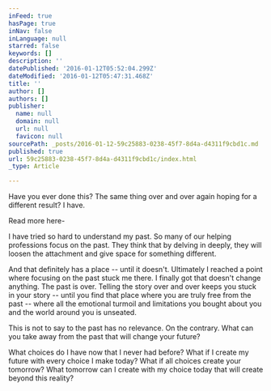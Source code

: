```yaml
---
inFeed: true
hasPage: true
inNav: false
inLanguage: null
starred: false
keywords: []
description: ''
datePublished: '2016-01-12T05:52:04.299Z'
dateModified: '2016-01-12T05:47:31.468Z'
title: ''
author: []
authors: []
publisher:
  name: null
  domain: null
  url: null
  favicon: null
sourcePath: _posts/2016-01-12-59c25883-0238-45f7-8d4a-d4311f9cbd1c.md
published: true
url: 59c25883-0238-45f7-8d4a-d4311f9cbd1c/index.html
_type: Article

---
```

Have you ever done this? The same thing over and over again hoping for a different result? I have.

Read more here-

I have tried so hard to understand my past. So many of our helping professions focus on the past. They think that by delving in deeply, they will loosen the attachment and give space for something different.

And that definitely has a place -- until it doesn't. Ultimately I reached a point where focusing on the past stuck me there. I finally got that doesn't change anything. The past is over. Telling the story over and over keeps you stuck in your story -- until you find that place where you are truly free from the past -- where all the emotional turmoil and limitations you bought about you and the world around you is unseated.

This is not to say to the past has no relevance. On the contrary. What can you take away from the past that will change your future?

What choices do I have now that I never had before? What if I create my future with every choice I make today? What if all choices create your tomorrow? What tomorrow can I create with my choice today that will create beyond this reality?